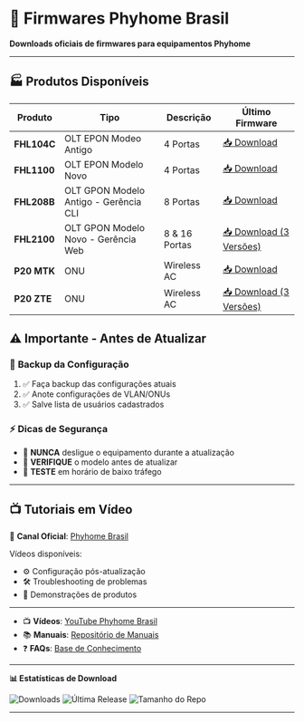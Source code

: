 # 🔧 Firmwares Phyhome Brasil

**Downloads oficiais de firmwares para equipamentos Phyhome**

---

## 🏭 **Produtos Disponíveis**

| Produto | Tipo | Descrição | Último Firmware |
|---------|------|-----------|-----------------|
| **FHL104C** | OLT EPON Modeo Antigo | 4 Portas | [📥 Download](https://github.com/jlui70/phyhomebrasil/releases/tag/fhl104c-v1.0) |
| **FHL1100** | OLT EPON Modelo Novo | 4 Portas | [📥 Download](https://github.com/jlui70/phyhomebrasil/releases/tag/fhl1100-v3.0.5.0) |
| **FHL208B** | OLT GPON Modelo Antigo - Gerência CLI | 8 Portas | [📥 Download](https://github.com/jlui70/phyhomebrasil/releases/tag/fhl208b-vP009SP3) |
| **FHL2100** | OLT GPON Modelo Novo - Gerência Web | 8 & 16 Portas | [📥 Download (3 Versões)](https://github.com/jlui70/phyhomebrasil/releases/tag/fhl2100-complete) |
| **P20 MTK** | ONU | Wireless AC | [📥 Download](https://github.com/jlui70/phyhomebrasil/releases/tag/p20-mtk-v6.4.1T1) |
| **P20 ZTE** | ONU | Wireless AC | [📥 Download (3 Versões)](https://github.com/jlui70/phyhomebrasil/releases/tag/p20-zte-complete) |

## ⚠️ **Importante - Antes de Atualizar**

### 📝 **Backup da Configuração**
1. ✅ Faça backup das configurações atuais
2. ✅ Anote configurações de VLAN/ONUs
3. ✅ Salve lista de usuários cadastrados

### ⚡ **Dicas de Segurança**
- 🔴 **NUNCA** desligue o equipamento durante a atualização
- 🔴 **VERIFIQUE** o modelo antes de atualizar
- 🔴 **TESTE** em horário de baixo tráfego

---

## 📺 **Tutoriais em Vídeo**

🎥 **Canal Oficial**: [Phyhome Brasil](https://www.youtube.com/@phyhomebrasil1545)

Vídeos disponíveis:
- ⚙️ Configuração pós-atualização
- 🛠️ Troubleshooting de problemas
- 📱 Demonstrações de produtos

---

- 📺 **Vídeos**: [YouTube Phyhome Brasil](https://www.youtube.com/@phyhomebrasil1545)
- 📚 **Manuais**: [Repositório de Manuais](https://github.com/jlui70/phyhomebrasil)
- ❓ **FAQs**: [Base de Conhecimento](https://github.com/jlui70/phyhomebrasil)

---

**📊 Estatísticas de Download**

![Downloads](https://img.shields.io/github/downloads/jlui70/phyhomebrasil/total?style=for-the-badge&logo=github&color=success)
![Última Release](https://img.shields.io/github/v/release/jlui70/phyhomebrasil?style=for-the-badge&logo=github)
![Tamanho do Repo](https://img.shields.io/github/repo-size/jlui70/phyhomebrasil?style=for-the-badge&logo=github)

---
